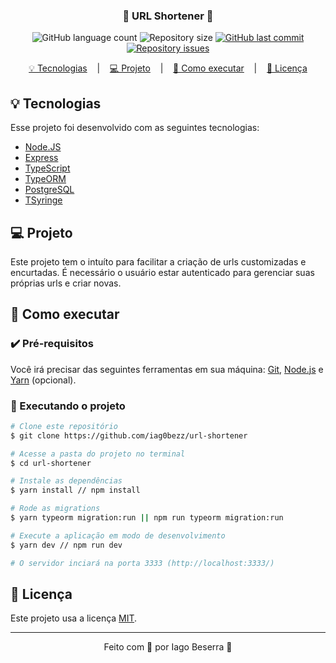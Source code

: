 <h3 align="center">
  🔗 URL Shortener 🔗
</h3>

<p align="center">
  <img alt="GitHub language count" src="https://img.shields.io/github/languages/count/iag0bezz/url-shortener?color=0bb682&style=for-the-badge">

  <img alt="Repository size" src="https://img.shields.io/github/repo-size/iag0bezz/url-shortener?color=0bb682&style=for-the-badge">
  
  <a href="https://github.com/iag0bezz/url-shortener/commits/master">
    <img alt="GitHub last commit" src="https://img.shields.io/github/last-commit/iag0bezz/url-shortener?color=0bb682&style=for-the-badge">
  </a>

  <a href="https://github.com/iag0bezz/url-shortener/issues">
    <img alt="Repository issues" src="https://img.shields.io/github/issues/iag0bezz/url-shortener?color=0bb682&style=for-the-badge">
  </a>
</p>

<p align="center">
  <a href="#-tecnologias">💡 Tecnologias</a>
  &nbsp;&nbsp;&nbsp;|&nbsp;&nbsp;&nbsp;
  <a href="#-projeto">💻 Projeto</a>
  &nbsp;&nbsp;&nbsp;|&nbsp;&nbsp;&nbsp;
  <a href="#-como-executar">🚀 Como executar</a>
  &nbsp;&nbsp;&nbsp;|&nbsp;&nbsp;&nbsp;
  <a href="#-licença">📝 Licença</a>
<br>

## 💡 Tecnologias

Esse projeto foi desenvolvido com as seguintes tecnologias:

- [Node.JS](https://nodejs.org/en/)
- [Express](https://sass-lang.com/)
- [TypeScript](https://www.typescriptlang.org/)
- [TypeORM](https://typeorm.io/)
- [PostgreSQL](https://typeorm.io/)
- [TSyringe](https://www.npmjs.com/package/tsyringe)

<!-- Caso necessário, adicionar outras. -->

## 💻 Projeto

Este projeto tem o intuíto para facilitar a criação de urls customizadas e encurtadas. É necessário o usuário estar autenticado para gerenciar suas próprias urls e criar novas.
    
## 🚀 Como executar

### ✔️ Pré-requisitos

Você irá precisar das seguintes ferramentas em sua máquina: [Git](https://git-scm.com), [Node.js](https://nodejs.org/en/) e [Yarn](https://classic.yarnpkg.com/) (opcional).
    
### 🎲 Executando o projeto
    
```bash
# Clone este repositório
$ git clone https://github.com/iag0bezz/url-shortener

# Acesse a pasta do projeto no terminal
$ cd url-shortener

# Instale as dependências
$ yarn install // npm install

# Rode as migrations
$ yarn typeorm migration:run || npm run typeorm migration:run

# Execute a aplicação em modo de desenvolvimento
$ yarn dev // npm run dev

# O servidor inciará na porta 3333 (http://localhost:3333/) 
```

## 📝 Licença

Este projeto usa a licença [MIT](https://github.com/iag0bezz/url-shortener/blob/main/LICENSE).

---

<p align="center">
    Feito com 🖤 por Iago Beserra 👋
</p>

